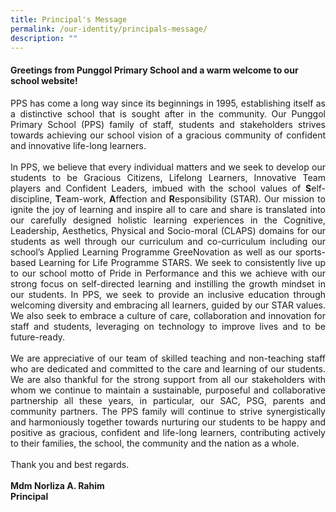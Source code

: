 ```yaml
---
title: Principal's Message
permalink: /our-identity/principals-message/
description: ""
---
```

<h4>Greetings from Punggol Primary School and a warm welcome to our school website!</h4>
<div style="text-align:justify">PPS has come a long way since its beginnings in 1995, establishing itself as a distinctive school that is sought after in the community. Our Punggol Primary School (PPS) family of staff, students and stakeholders strives towards achieving our school vision of a gracious community of confident and innovative life-long learners.</div><br>

<div style="text-align:justify">In PPS, we believe that every individual matters and we seek to develop our students to be Gracious Citizens, Lifelong Learners, Innovative Team players and Confident Leaders, imbued with the school values of <b>S</b>elf-discipline, <b>T</b>eam-work, <b>A</b>ffection and <b>R</b>esponsibility (STAR). Our mission to ignite the joy of learning and inspire all to care and share is translated into our carefully designed holistic learning experiences in the Cognitive, Leadership, Aesthetics, Physical and Socio-moral (CLAPS) domains for our students as well through our curriculum and co-curriculum including our school’s Applied Learning Programme GreeNovation as well as our sports-based Learning for Life Programme STARS. We seek to consistently live up to our school motto of Pride in Performance and this we achieve with our strong focus on self-directed learning and instilling the growth mindset in our students. In PPS, we seek to provide an inclusive education through welcoming diversity and embracing all learners, guided by our STAR values. We also seek to embrace a culture of care, collaboration and innovation for staff and students, leveraging on technology to improve lives and to be future-ready. </div><br>

<div style="text-align:justify">We are appreciative of our team of skilled teaching and non-teaching staff who are dedicated and committed to the care and learning of our students. We are also thankful for the strong support from all our stakeholders with whom we continue to maintain a sustainable, purposeful and collaborative partnership all these years, in particular, our SAC, PSG, parents and community partners. The PPS family will continue to strive synergistically and harmoniously together towards nurturing our students to be happy and positive as gracious, confident and life-long learners, contributing actively to their families, the school, the community and the nation as a whole.</div><br>
<div>Thank you and best regards.</div><br>
<div><b>Mdm Norliza A. Rahim <br>Principal</div>